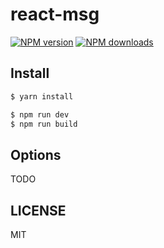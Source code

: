 # react-msg

[![NPM version](https://img.shields.io/npm/v/react-msg.svg?style=flat)](https://npmjs.org/package/react-msg)
[![NPM downloads](http://img.shields.io/npm/dm/react-msg.svg?style=flat)](https://npmjs.org/package/react-msg)

## Install

```bash
$ yarn install
```

```bash
$ npm run dev
$ npm run build
```

## Options

TODO

## LICENSE

MIT
